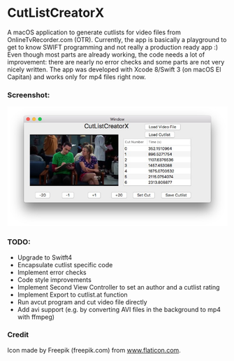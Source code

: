 # CutListCreatorX

A macOS application to generate cutlists for video files from OnlineTvRecorder.com (OTR).
Currently, the app is basically a playground to get to know SWIFT programming and not really a production ready app :)
Even though most parts are already working, the code needs a lot of improvement: there are nearly no error checks and some parts are not very nicely written.
The app was developed with Xcode 8/Swift 3 (on macOS El Capitan) and works only for mp4 files right now.

### Screenshot:
![Screenshot](screenshot.JPEG)

### TODO:
- Upgrade to Switft4
- Encapsulate cutlist specific code
- Implement error checks
- Code style improvements
- Implement Second View Controller to set an author and a cutlist rating
- Implement Export to cutlist.at function
- Run avcut program and cut video file directly
- Add avi support (e.g. by converting AVI files in the background to mp4 with ffmpeg)

### Credit
Icon made by Freepik (freepik.com) from www.flaticon.com.